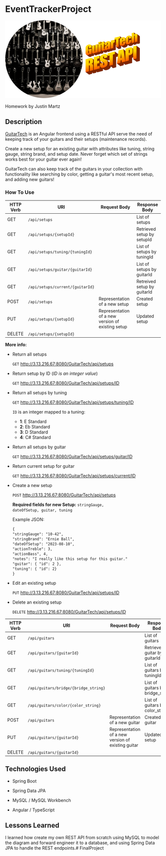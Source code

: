 # EventTrackerProject
![](readme.png)

Homework by Justin Martz

## Description

[GuitarTech](http://3.13.216.67:8080/GuitarTech) is an Angular frontend using a RESTful API serve the need of keeping track of your guitars and their setups (maintenance records). 

Create a new setup for an existing guitar with attributes like tuning, string gauge, string brand, and setup date. Never forget which set of strings works best for your guitar ever again! 

GuitarTech can also keep track of the guitars in your collection with functionality like searching by color, getting a guitar's most recent setup, and adding new guitars!

### How To Use

| HTTP Verb | URI                      | Request Body | Response Body |
|-----------|--------------------------|--------------|---------------|
| GET       | `/api/setups`            |              | List of setups |
| GET       | `/api/setups/{setupId}`  |              | Retrieved setup by setupId |
| GET       | `/api/setups/tuning/{tuningId}`  |              | List of setups by tuningId |
| GET       | `/api/setups/guitar/{guitarId}`  |              | List of setups by guitarId |
| GET       | `/api/setups/current/{guitarId}`  |              | Retreived setup by guitarId |
| POST      | `/api/setups`            | Representation of a new setup| Created setup |
| PUT       | `/api/setups/{setupId}`  | Representation of a new version of existing setup | Updated setup|
| DELETE    | `/api/setups/{setupId}`  |              |                |


<strong>More info:</strong>

- Return all setups

    <code>GET</code> http://3.13.216.67:8080/GuitarTech/api/setups

- Return setup by ID (<em>ID is an integer value</em>)

    <code>GET</code> http://3.13.216.67:8080/GuitarTech/api/setups/ID

- Return all setups by tuning

    <code>GET</code> http://3.13.216.67:8080/GuitarTech/api/setups/tuning/ID

    <code>ID</code> is an integer mapped to a tuning:
    
    - <strong>1</strong>: E Standard
    - <strong>2</strong>: Eb Standard
    - <strong>3</strong>: D Standard
    - <strong>4</strong>: C# Standard

- Return all setups by guitar

    <code>GET</code> http://3.13.216.67:8080/GuitarTech/api/setups/guitar/ID

- Return current setup for guitar

    <code>GET</code> http://3.13.216.67:8080/GuitarTech/api/setups/current/ID

- Create a new setup

    <code>POST</code> http://3.13.216.67:8080/GuitarTech/api/setups

    <strong>Required fields for new Setup:</strong> <code>stringGauge, dateOfSetup, guitar, tuning</code>
    
    Example JSON:
    ```
    {
    "stringGauge": "10-42",
    "stringBrand": "Ernie Ball",
    "dateOfSetup": "2023-08-10",
    "actionTreble": 3,
    "actionBass", 4,
    "notes": "I really like this setup for this guitar."
    "guitar": { "id": 2 },
    "tuning": { "id": 2}
    }
    ```
- Edit an existing setup

    <code>PUT</code> http://3.13.216.67:8080/GuitarTech/api/setups/ID

- Delete an existing setup

    <code>DELETE</code> http://3.13.216.67:8080/GuitarTech/api/setups/ID

| HTTP Verb | URI                      | Request Body | Response Body |
|-----------|--------------------------|--------------|---------------|
| GET       | `/api/guitars`            |              | List of guitars |
| GET       | `/api/guitars/{guitarId}`  |              | Retrieved guitar by guitarId |
| GET       | `/api/guitars/tuning/{tuningId}`  |              | List of guitars by tuningId |
| GET       | `/api/guitars/bridge/{bridge_string}`  |              | List of guitars by bridge_string |
| GET       | `/api/guitars/color/{color_string}`  |              | List of guitars by color_string |
| POST      | `/api/guitars`            | Representation of a new guitar| Created guitar |
| PUT       | `/api/guitars/{guitarId}`  | Representation of a new version of existing guitar | Updated setup|
| DELETE    | `/api/guitars/{guitarId}`  |              |                |


## Technologies Used

- Spring Boot

- Spring Data JPA

- MySQL / MySQL Workbench

- Angular / TypeScript


## Lessons Learned

I learned how create my own REST API from scratch using MySQL to model the diagram and forward engineer it to a database, and using Spring Data JPA to handle the REST endpoints.# FinalProject
